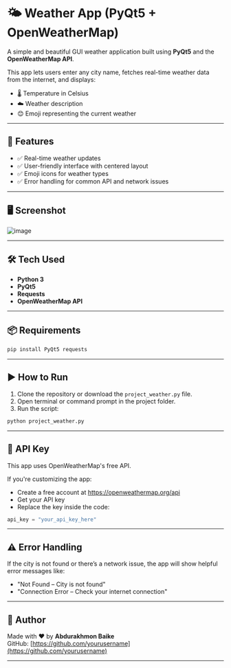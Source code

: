 # 🌤️ Weather App (PyQt5 + OpenWeatherMap)

A simple and beautiful GUI weather application built using **PyQt5** and the **OpenWeatherMap API**.

This app lets users enter any city name, fetches real-time weather data from the internet, and displays:
- 🌡️ Temperature in Celsius
- ☁️ Weather description
- 😊 Emoji representing the current weather

---

## 🚀 Features

- ✅ Real-time weather updates
- ✅ User-friendly interface with centered layout
- ✅ Emoji icons for weather types
- ✅ Error handling for common API and network issues

---

## 🖥️ Screenshot

![image](https://github.com/user-attachments/assets/82f13566-04f2-45ad-b4c9-c599e1577538)


---

## 🛠️ Tech Used

- **Python 3**
- **PyQt5**
- **Requests**
- **OpenWeatherMap API**

---

## 📦 Requirements

```bash
pip install PyQt5 requests
```

---

## ▶️ How to Run

1. Clone the repository or download the `project_weather.py` file.
2. Open terminal or command prompt in the project folder.
3. Run the script:

```bash
python project_weather.py
```

---

## 🔑 API Key

This app uses OpenWeatherMap's free API.

If you're customizing the app:
- Create a free account at https://openweathermap.org/api
- Get your API key
- Replace the key inside the code:

```python
api_key = "your_api_key_here"
```

---

## ⚠️ Error Handling

If the city is not found or there’s a network issue, the app will show helpful error messages like:
- "Not Found – City is not found"
- "Connection Error – Check your internet connection"

---

## 📁 Author

Made with ❤️ by **Abdurakhmon Baike**  
GitHub: [https://github.com/yourusername](https://github.com/yourusername)

---
